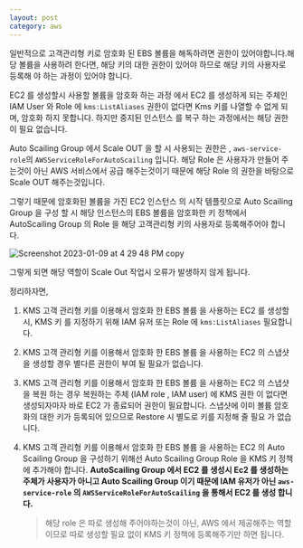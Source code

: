 ```yaml
---
layout: post
category: aws
---
```

일반적으로 고객관리형 키로 암호화 된 EBS 볼륨을 해독하려면 권한이 있어야합니다.해당 볼륨을 사용하려 한다면, 해당 키의 대한 권한이 있어야 하므로 해당 키의 사용자로 등록해 야 하는 과정이 있어야 합니다.

EC2 를 생성할시 사용할 볼륨을 암호화 하는 과정 에서 EC2 를 생성하게 되는 주체인 IAM User 와 Role 에 `kms:ListAliases` 권한이 없다면 Kms 키를 나열할 수 없게 되며, 암호화 하지 못합니다. 하지만 중지된 인스턴스 를 복구 하는 과정에서는 해당 권한이 필요 없습니다.

Auto Scailing Group 에서 Scale OUT 을 할 시 사용되는 권한은 , `aws-service-role`의 `AWSServiceRoleForAutoScailing` 입니다. 해당 Role 은 사용자가 만들어 주는것이 아닌 AWS 서비스에서 공급 해주는것이기 때문에 해당 Role 의 권한을 바탕으로 Scale OUT 해주는것입니다.

그렇기 때문에 암호화된 볼륨을 가진 EC2 인스턴스 의 시작 템플릿으로  Auto Scailing Group 을 구성 할 시 해당 인스턴스의 EBS 볼륨을 암호화한 키 정책에서 AutoScailing Group 의 Role 을 해당 고객관리형 키의 사용자로 등록해주어야 합니다.

![Screenshot 2023-01-09 at 4 29 48 PM copy](https://user-images.githubusercontent.com/69895368/211265274-7c640654-7e42-457c-90b9-d6f5f3f80490.png)

그렇게 되면 해당 역할이 Scale Out 작업시 오류가 발생하지 않게 됩니다.

정리하자면,

1. KMS 고객 관리형 키를 이용해서 암호화 한 EBS 볼륨 을 사용하는 EC2 를 생성할시, KMS 키 를 지정하기 위해 IAM 유저 또는 Role 에 `kms:ListAliases` 필요합니다.

2. KMS 고객 관리형 키를 이용해서 암호화 한 EBS 볼륨 을 사용하는 EC2 의 스냅샷을 생성할 경우 별다른 권한이 부여 될 필요가 없습니다.

3. KMS 고객 관리형 키를 이용해서 암호화 한 EBS 볼륨 을 사용하는 EC2 의 스냅샷을 복원 하는 경우 복원하는 주체 (IAM role , IAM user) 에 KMS 권한 이 없다면 생성되자마자 바로 EC2 가 종료되어 권한이 필요합니다.
스냅샷에 이미 볼륨 암호화의 대한 키가 등록되어 있으므로 Restore 시 별도로 키를 지정해 줄 필요 가 없습니다.

1. KMS 고객 관리형 키를 이용해서 암호화 한 EBS 볼륨 을 사용하는 EC2 의 Auto Scailing Group 을 구성하기 위해선 Auto Scailing Group Role 을 KMS 키 정책에 추가해야 합니다. **AutoScailing Group 에서 EC2 를 생성시 Ec2 를 생성하는 주체가 사용자가 아니고 Auto Scailing Group 이기 때문에 IAM 유저가 아닌 `aws-service-role` 의 `AWSServiceRoleForAutoScailing` 을 통해서 EC2 를 생성 합니다.**

    > 해당 role 은 따로 생성해 주어야하는것이 아닌, AWS 에서 제공해주는 역할이므로 따로 생성할 필요 없이 KMS 키 정책에 등록해주기만 하면 됩니다.
